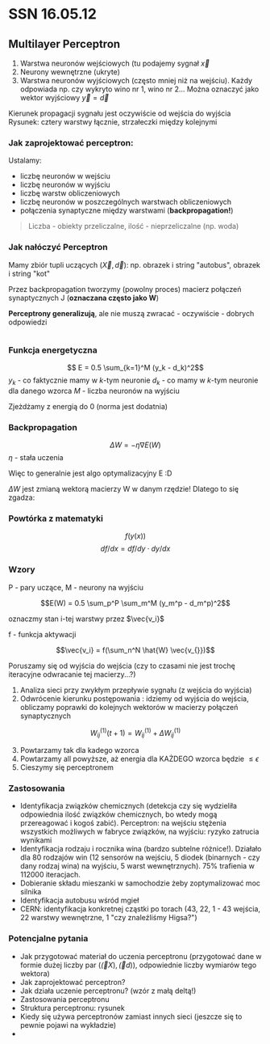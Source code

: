 # SSN 16.05.12
## Multilayer Perceptron
1. Warstwa neuronów wejściowych (tu podajemy sygnał $\vec{x}$
2. Neurony wewnętrzne (ukryte)
3. Warstwa neuronów wyjściowych (często mniej niż na wejściu). Każdy odpowiada np. czy wykryto wino nr 1, wino nr 2... Można oznaczyć jako wektor wyjściowy $\vec{y} = \vec{d}$

Kierunek propagacji sygnału jest oczywiście od wejścia do wyjścia
Rysunek: cztery warstwy łącznie, strzałeczki między kolejnymi

### Jak zaprojektować perceptron:
Ustalamy:
* liczbę neuronów w wejściu
* liczbę neuronów w wyjściu
* liczbę warstw obliczeniowych
* liczbę neuronów w poszczególnych warstwach obliczeniowych
* połączenia synaptyczne między warstwami (**backpropagation!**)

> Liczba - obiekty przeliczalne, ilość - nieprzeliczalne (np. woda)

### Jak nałóczyć Perceptron
Mamy zbiór tupli uczących ${(\vec{X}, \vec{d})}$: np. obrazek i string "autobus", obrazek i string "kot"

Przez backpropagation tworzymy (powolny proces) macierz połączeń synaptycznych J (**oznaczana często jako W**)

**Perceptrony generalizują**, ale nie muszą zwracać - oczywiście - dobrych odpowiedzi

<img href="rys1.png">

### Funkcja energetyczna
$$ E = 0.5 \sum_{k=1}^M (y_k - d_k)^2$$
$y_k$ - co faktycznie mamy w $k$-tym neuronie
$d_k$ - co mamy w $k$-tym neuronie dla danego wzorca
$M$ - liczba neuronów na wyjściu

Zjeżdżamy z energią do 0 (norma jest dodatnia)

### Backpropagation

$$\Delta W = - \eta \nabla E(W)$$
$\eta$ - stała uczenia

Więc to generalnie jest algo optymalizacyjny E :D

$\Delta W$ jest zmianą wektorą macierzy W w danym rzędzie! Dlatego to się zgadza:

### Powtórka z matematyki

$$f(y(x))$$
$$df/dx = df/dy \cdot dy/dx$$

### Wzory

P - pary uczące, M - neurony na wyjściu

$$E(W) = 0.5 \sum_p^P \sum_m^M (y_m^p - d_m^p)^2$$

oznaczmy stan i-tej warstwy przez $\vec{v_i}$

f - funkcja aktywacji

$$\vec{v_i} = f(\sum_n^N \hat{W} \vec{v_{}})$$

Poruszamy się od wyjścia do wejścia (czy to czasami nie jest trochę iteracyjne odwracanie tej macierzy...?)

1. Analiza sieci przy zwykłym przepływie sygnału (z wejścia do wyjścia)
2. Odwrócenie kierunku postępowania : idziemy od wyjścia do wejścia, obliczamy poprawki do kolejnych wektorów w macierzy połączeń synaptycznych

$$W_{ij}^{(1)} (t+1) = W_{ij}^{(1)} + \Delta W_{ij}^{(1)}$$

3. Powtarzamy tak dla kadego wzorca
4. Powtarzamy all powyższe, aż energia dla KAŻDEGO wzorca będzie $\le \epsilon$
5. Cieszymy się perceptronem

### Zastosowania
* Identyfikacja związków chemicznych (detekcja czy się wydzieliła odpowiednia ilość związków chemicznych, bo wtedy mogą przereagować i kogoś zabić). Perceptron: na wejściu stężenia wszystkich możliwych w fabryce związków, na wyjściu: ryzyko zatrucia wynikami
* Identyfikacja rodzaju i rocznika wina (bardzo subtelne różnice!). Działało dla 80 rodzajów win (12 sensorów na wejściu, 5 diodek (binarnych - czy dany rodzaj wina) na wyjściu, 5 warst wewnętrznych). 75% trafienia w 112000 iteracjach.
* Dobieranie składu mieszanki w samochodzie żeby zoptymalizować moc silnika
* Identyfikacja autobusu wśród mgieł
* CERN: identyfikacja konkretnej cząstki po torach (43, 22, 1 - 43 wejścia, 22 warstwy wewnętrzne, 1 "czy znaleźliśmy Higsa?")

### Potencjalne pytania
* Jak przygotować materiał do uczenia perceptronu (przygotować dane w formie dużej liczby par $(\vec(X), \vec(d))$, odpowiednie liczby wymiarów tego wektora)
* Jak zaprojektować perceptron?
* Jak działa uczenie perceptronu? (wzór z małą deltą!)
* Zastosowania perceptronu
* Struktura perceptronu: rysunek
* Kiedy się używa perceptronów zamiast innych sieci (jeszcze się to pewnie pojawi na wykładzie)
* 
